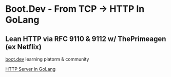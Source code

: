 # Boot.Dev - From TCP -> HTTP In GoLang
## Lean HTTP via RFC 9110 & 9112 w/ ThePrimeagen (ex Netflix)
[boot.dev](https://www.boot.dev/) learning platorm & community <br/>

[HTTP Server in GoLang](https://www.youtube.com/watch?v=FknTw9bJsXM)
